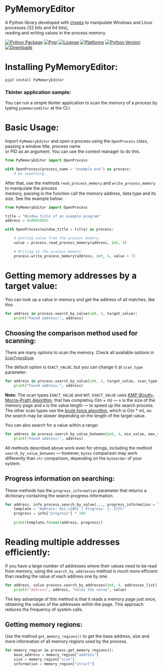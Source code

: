 # PyMemoryEditor

A Python library developed with [ctypes](https://docs.python.org/3/library/ctypes.html) to manipulate Windows and Linux processes (32 bits and 64 bits), <br>
reading and writing values in the process memory.

[![Python Package](https://github.com/JeanExtreme002/PyMemoryEditor/actions/workflows/python-package.yml/badge.svg)](https://github.com/JeanExtreme002/PyMemoryEditor/actions/workflows/python-package.yml)
[![Pypi](https://img.shields.io/pypi/v/PyMemoryEditor)](https://pypi.org/project/PyMemoryEditor/)
[![License](https://img.shields.io/pypi/l/PyMemoryEditor)](https://pypi.org/project/PyMemoryEditor/)
[![Platforms](https://img.shields.io/badge/platforms-Windows%20%7C%20Linux-8A2BE2)](https://pypi.org/project/PyMemoryEditor/)
[![Python Version](https://img.shields.io/badge/python-3.6%20%7C%20...%20%7C%203.11%20%7C%203.12-blue)](https://pypi.org/project/PyMemoryEditor/)
[![Downloads](https://static.pepy.tech/personalized-badge/pymemoryeditor?period=total&units=international_system&left_color=grey&right_color=orange&left_text=Downloads)](https://pypi.org/project/PyMemoryEditor/)

# Installing PyMemoryEditor:
```
pip3 install PyMemoryEditor
```

### Tkinter application sample:
You can run a simple tkinter application to scan the memory of a process by typing `pymemoryeditor` at the CLI.

# Basic Usage:
Import `PyMemoryEditor` and open a process using the `OpenProcess` class, passing a window title, process name <br>
or PID as an argument. You can use the context manager to do this.
```py
from PyMemoryEditor import OpenProcess

with OpenProcess(process_name = "example.exe") as process:
    # Do something...
```

After that, use the methods `read_process_memory` and `write_process_memory` to manipulate the process <br>
memory, passing in the function call the memory address, data type and its size. See the example below:
```py
from PyMemoryEditor import OpenProcess

title = "Window title of an example program"
address = 0x0005000C

with OpenProcess(window_title = title) as process:

    # Getting value from the process memory.
    value = process.read_process_memory(address, int, 4)

    # Writing to the process memory.
    process.write_process_memory(address, int, 4, value + 7)
```

# Getting memory addresses by a target value:
You can look up a value in memory and get the address of all matches, like this:
```py
for address in process.search_by_value(int, 4, target_value):
    print("Found address:", address)
```

## Choosing the comparison method used for scanning:
There are many options to scan the memory. Check all available options in [`ScanTypesEnum`](https://github.com/JeanExtreme002/PyMemoryEditor/blob/master/PyMemoryEditor/win32/enums/scan_types.py).

The default option is `EXACT_VALUE`, but you can change it at `scan_type` parameter:
```py
for address in process.search_by_value(int, 4, target_value, scan_type = ScanTypesEnum.BIGGER_THAN):
    print("Found address:", address)
```

**Note:** The scan types `EXACT_VALUE` and `NOT_EXACT_VALUE` uses [KMP (Knuth–Morris–Pratt) Algorithm](https://en.wikipedia.org/wiki/Knuth%E2%80%93Morris%E2%80%93Pratt_algorithm), that has completixy O(n + m) — `n` is the size of the memory page and `m` is the value length — to speed up the search process. The other scan types use the [brute force algorithm](https://en.wikipedia.org/wiki/Brute-force_search), which is O(n * m), so the search may be slower depending on the length of the target value.

You can also search for a value within a range:
```py
for address in process.search_by_value_between(int, 4, min_value, max_value, ...):
    print("Found address:", address)
```

All methods described above work even for strings, including the method `search_by_value_between` — however, `bytes` comparison may work differently than `str` comparison, depending on the `byteorder` of your system.

## Progress information on searching:
These methods has the `progress_information` parameter that returns a dictionary containing the search progress information.
```py
for address, info process.search_by_value(..., progress_information = True):
    template = "Address: 0x{:<10X} | Progress: {:.1f}%"
    progress = info["progress"] * 100
    
    print(template.format(address, progress))
```

# Reading multiple addresses efficiently:
If you have a large number of addresses where their values need to be read from memory, using the `search_by_addresses` method is much more efficient than reading the value of each address one by one.
```py
for address, value process.search_by_addresses(int, 4, addresses_list):
    print(f"Address", address, "holds the value", value)
```
The key advantage of this method is that it reads a memory page just once, obtaining the values of the addresses within the page. This approach reduces the frequency of system calls.

## Getting memory regions:
Use the method `get_memory_regions()` to get the base address, size and more information of all memory regions used by the process.

```py
for memory_region in process.get_memory_regions():
    base_address = memory_region["address"]
    size = memory_region["size"]
    information = memory_region["struct"]
```
